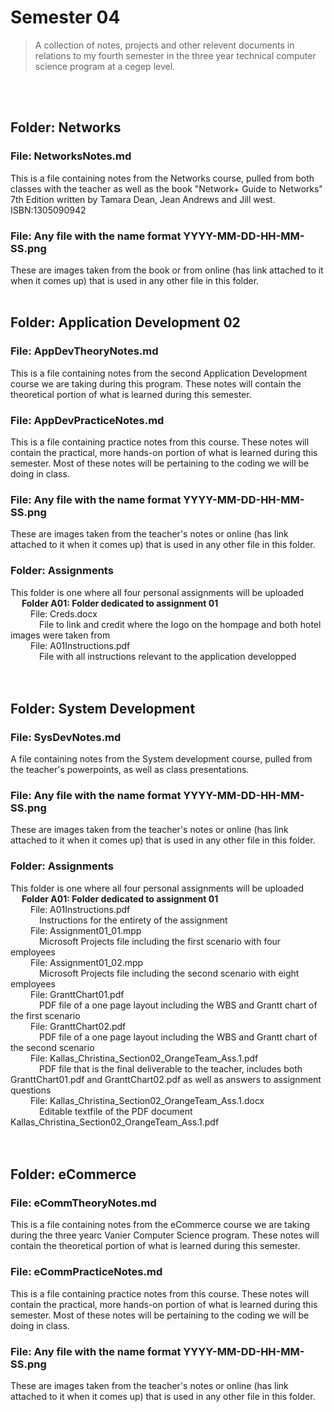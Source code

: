 # Semester 04
> A collection of notes, projects and other relevent documents in relations to my fourth semester in the three year technical computer science program at a cegep level.
> 
<br><br>
## Folder: Networks
### File: NetworksNotes.md
  This is a file containing notes from the Networks course, pulled from both classes with the teacher as well as the book "Network+ Guide to Networks" 7th Edition written by Tamara Dean, Jean Andrews and Jill west. ISBN:1305090942
  <br>
### File: Any file with the name format YYYY-MM-DD-HH-MM-SS.png
  These are images taken from the book or from online (has link attached to it when it comes up) that is used in any other file in this folder.
<br><br>
 
## Folder: Application Development 02
### File: AppDevTheoryNotes.md
  This is a file containing notes from the second Application Development course we are taking during this program. These notes will contain the theoretical portion of what is learned during this semester.
  <br>
### File: AppDevPracticeNotes.md
  This is a file containing practice notes from this course. These notes will contain the practical, more hands-on portion of what is learned during this semester. Most of these notes will be pertaining to the coding we will be doing in class.
  <br>
### File: Any file with the name format YYYY-MM-DD-HH-MM-SS.png
  These are images taken from the teacher's notes or online (has link attached to it when it comes up) that is used in any other file in this folder.
<br>
### Folder: Assignments
  This folder is one where all four personal assignments will be uploaded <br>
  &emsp; **Folder A01: Folder dedicated to assignment 01** <br>
  &emsp;&emsp; File: Creds.docx <br>
  &emsp;&emsp;&emsp; File to link and credit where the logo on the hompage and both hotel images were taken from <br>
  &emsp;&emsp; File: A01Instructions.pdf <br>
&emsp;&emsp;&emsp; File with all instructions relevant to the application developped <br>
 <br> <br>
## Folder: System Development
### File: SysDevNotes.md
   A file containing notes from the System development course, pulled from the teacher's powerpoints, as well as class presentations.
 <br>
### File: Any file with the name format YYYY-MM-DD-HH-MM-SS.png
  These are images taken from the teacher's notes or online (has link attached to it when it comes up) that is used in any other file in this folder.
  <br>
### Folder: Assignments
  This folder is one where all four personal assignments will be uploaded <br>
  &emsp; **Folder A01: Folder dedicated to assignment 01** <br>
  &emsp;&emsp; File: A01Instructions.pdf<br>
  &emsp;&emsp;&emsp; Instructions for the entirety of the assignment<br>
  &emsp;&emsp; File: Assignment01_01.mpp<br>
  &emsp;&emsp;&emsp; Microsoft Projects file including the first scenario with four employees<br>
  &emsp;&emsp; File: Assignment01_02.mpp<br>
  &emsp;&emsp;&emsp; Microsoft Projects file including the second scenario with eight employees<br>
  &emsp;&emsp; File: GranttChart01.pdf<br>
  &emsp;&emsp;&emsp; PDF file of a one page layout including the WBS and Grantt chart of the first scenario<br>
  &emsp;&emsp; File: GranttChart02.pdf<br>
  &emsp;&emsp;&emsp; PDF file of a one page layout including the WBS and Grantt chart of the second scenario<br>
  &emsp;&emsp; File: Kallas_Christina_Section02_OrangeTeam_Ass.1.pdf<br>
  &emsp;&emsp;&emsp; PDF file that is the final deliverable to the teacher, includes both GranttChart01.pdf and GranttChart02.pdf as well as answers to assignment questions<br>
  &emsp;&emsp; File: Kallas_Christina_Section02_OrangeTeam_Ass.1.docx<br>
  &emsp;&emsp;&emsp; Editable textfile of the PDF document Kallas_Christina_Section02_OrangeTeam_Ass.1.pdf <br>
  <br><br>
## Folder: eCommerce
### File: eCommTheoryNotes.md
  This is a file containing notes from the eCommerce course we are taking during the three yearc Vanier Computer Science program. These notes will contain the theoretical portion of what is learned during this semester.
  <br>
### File: eCommPracticeNotes.md
  This is a file containing practice notes from this course. These notes will contain the practical, more hands-on portion of what is learned during this semester. Most of these notes will be pertaining to the coding we will be doing in class.
  <br>
### File: Any file with the name format YYYY-MM-DD-HH-MM-SS.png
  These are images taken from the teacher's notes or online (has link attached to it when it comes up) that is used in any other file in this folder.
